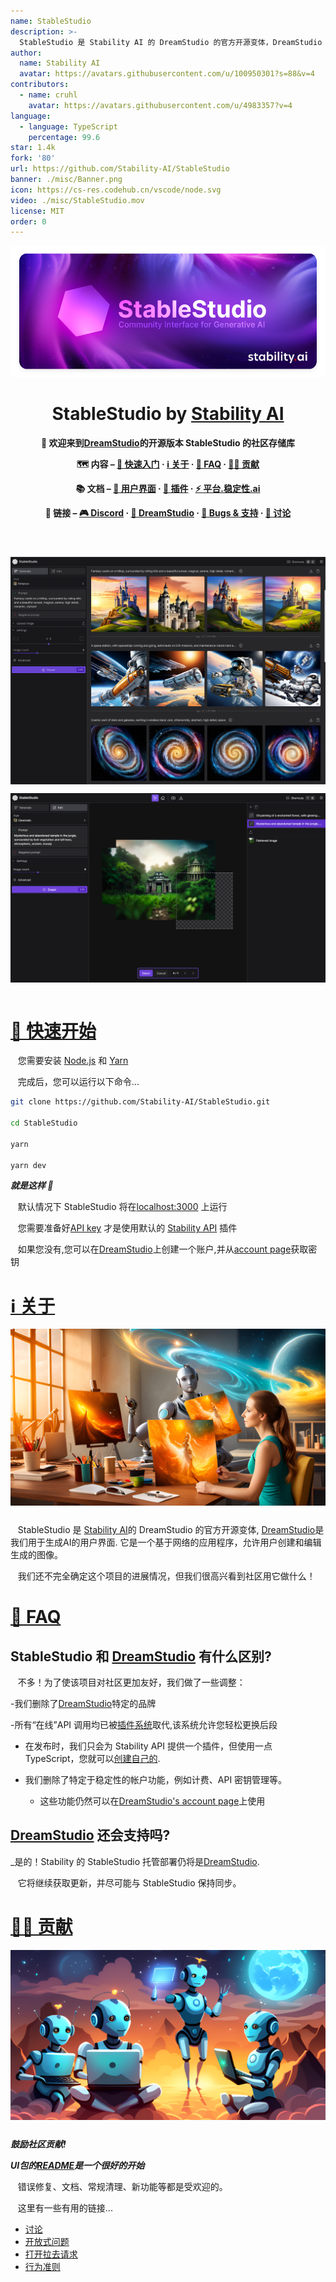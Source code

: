 ```yaml
---
name: StableStudio
description: >-
  StableStudio 是 Stability AI 的 DreamStudio 的官方开源变体，DreamStudio 是我们用于生成 AI 的用户界面。它是一个基于网络的应用程序，允许用户创建和编辑生成的图像。我们还不完全确定这个项目的进展情况，但我们很高兴看到社区用它做什么！
author:
  name: Stability AI
  avatar: https://avatars.githubusercontent.com/u/100950301?s=88&v=4
contributors:
  - name: cruhl
    avatar: https://avatars.githubusercontent.com/u/4983357?v=4
language:
  - language: TypeScript
    percentage: 99.6
star: 1.4k
fork: '80'
url: https://github.com/Stability-AI/StableStudio
banner: ./misc/Banner.png
icon: https://cs-res.codehub.cn/vscode/node.svg
video: ./misc/StableStudio.mov
license: MIT
order: 0
---
```


<div align="center">

![StableStudio](./misc/Banner.png)

# StableStudio by [Stability AI](https://stability.ai/)

**👋 欢迎来到[DreamStudio](https://www.dreamstudio.ai)的开源版本 StableStudio 的社区存储库**

**🗺 内容 – [🚀 快速入门](#quick-start) · [ℹ️ 关于](#about) · [🙋 FAQ](#faq) · [🧑‍💻 贡献](#contributing)**

**📚 文档 – [🎨 用户界面](./packages/stablestudio-ui/README.md) · [🔌 插件](./packages/stablestudio-plugin/README.md) · <a href="https://platform.stability.ai" target="_blank">⚡️ 平台.稳定性.ai</a>**

**🔗 链接 – <a href="https://discord.com/channels/1002292111942635562/1108055793674227782" target="_blank">🎮 Discord</a> · <a href="https://dreamstudio.ai" target="_blank">🌈 DreamStudio</a> · <a href="https://github.com/Stability-AI/StableStudio/issues">🛟 Bugs & 支持</a> · <a href="https://github.com/Stability-AI/StableStudio/discussions">💬 讨论</a>**

</div>

<div align="center" style="display: flex; flex-wrap: wrap; justify-content: center; align-items: center; gap: 1em; margin: 4em 0;">
  <img src="./misc/GenerateScreenshot.png" style="width: 400px; max-width: 600px; flex-grow: 1;" />
  <img src="./misc/EditScreenshot.png" style="width: 400px; max-width: 600px; flex-grow: 1;" />
</div>

# <a id="quick-start" href="#quick-start">🚀 快速开始</a>

&nbsp; &nbsp;您需要安装 [Node.js](https://nodejs.org/en/) 和 [Yarn](https://yarnpkg.com/) 

&nbsp; &nbsp;完成后，您可以运行以下命令...

```bash
git clone https://github.com/Stability-AI/StableStudio.git

cd StableStudio

yarn

yarn dev
```

_**就是这样 🎉**_

&nbsp; &nbsp;默认情况下 StableStudio 将在[localhost:3000](http://localhost:3000) 上运行

&nbsp; &nbsp;您需要准备好[API key](https://platform.stability.ai/docs/getting-started/authentication) 才是使用默认的 [Stability API](https://platform.stability.ai/docs/getting-started) 插件

&nbsp; &nbsp;如果您没有,您可以在[DreamStudio](https://dreamstudio.ai)上创建一个账户,并从[account page](https://dreamstudio.ai/account)获取密钥

# <a id="about" href="#about">ℹ️ 关于</a>

<div style="display: flex; justify-content: center; align-items: center; gap: 1em; margin: 0 0 2em 0;">
  <img src="./misc/PainterWithRobot.png" style="flex-grow: 1; flex-shrink: 1;" />
</div>

&nbsp; &nbsp;StableStudio 是 [Stability AI](https://stability.ai)的 DreamStudio 的官方开源变体, [DreamStudio](https://www.dreamstudio.ai)是我们用于生成AI的用户界面.
它是一个基于网络的应用程序，允许用户创建和编辑生成的图像。

&nbsp; &nbsp;我们还不完全确定这个项目的进展情况，但我们很高兴看到社区用它做什么！

# <a id="faq" href="#faq">🙋 FAQ</a>

## StableStudio 和 [DreamStudio](https://dreamstudio.ai) 有什么区别?

&nbsp; &nbsp;不多！为了使该项目对社区更加友好，我们做了一些调整：

-我们删除了[DreamStudio](https://dreamstudio.ai)特定的品牌

-所有“在线”API 调用均已被[插件系统](./packages/stablestudio-plugin/README.md)取代,该系统允许您轻松更换后段

  - 在发布时，我们只会为 Stability API 提供一个插件，但使用一点 TypeScript，您就可以[创建自己的](./packages/stablestudio-plugin/README.md).

- 我们删除了特定于稳定性的帐户功能，例如计费、API 密钥管理等。

  - 这些功能仍然可以在[DreamStudio's account page](https://dreamstudio.ai/account)上使用

## [DreamStudio](https://dreamstudio.ai) 还会支持吗?

_是的！Stability 的 StableStudio 托管部署仍将是[DreamStudio](https://dreamstudio.ai).

&nbsp; &nbsp;它将继续获取更新，并尽可能与 StableStudio 保持同步。

# <a id="contributing" href="#contributing">🧑‍💻 贡献</a>

<div style="display: flex; justify-content: center; align-items: center; gap: 1em; margin: 0 0 2em 0;">
  <img src="./misc/ProgrammingRobots.png" style="flex-grow: 1; flex-shrink: 1;" />
</div>

_**鼓励社区贡献!**_

_**UI包的[README](./packages/stablestudio-ui/README.md)是一个很好的开始**_

&nbsp; &nbsp;错误修复、文档、常规清理、新功能等都是受欢迎的。

&nbsp; &nbsp;这里有一些有用的链接...
- [讨论](https://github.com/Stability-AI/StableStudio/discussions)
- [开放式问题](https://github.com/Stability-AI/StableStudio/issues)
- [打开拉去请求](https://github.com/Stability-AI/StableStudio/pulls)
- [行为准则](./CODE_OF_CONDUCT.md)


